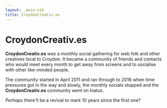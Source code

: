 ```yaml
---
layout: _main.njk
title: CroydonCreativ.es
---
```


# CroydonCreativ.es

**CroydonCreativ.es** *was* a monthly social gathering for web folk and other creatives local to Croydon. It became a community of friends and contacts who would meet every month to get away from screens and to socialise with other like-minded people.

The community started in April 2011 and ran through to 2016 when time pressures got in the way and slowly, the monthly socials stopped and the **CroydonCreativ.es** community went on hiatus.

_Perhaps_ there'll be a revival to mark 10 years since the first one?
